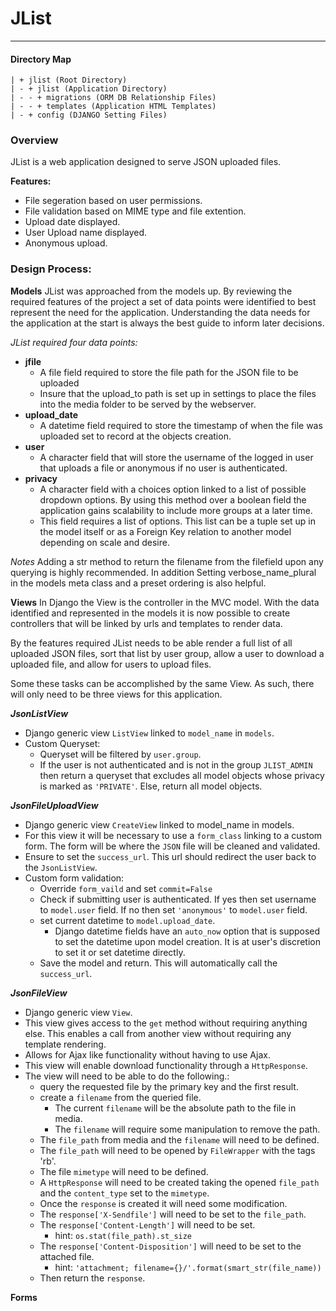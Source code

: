 # JList
---

#### Directory Map
```
| + jlist (Root Directory)
| - + jlist (Application Directory)
| - - + migrations (ORM DB Relationship Files)
| - - + templates (Application HTML Templates)
| - + config (DJANGO Setting Files)
```

### Overview

JList is a web application designed to serve JSON uploaded files.

**Features:**
- File segeration based on user permissions.
- File validation based on MIME type and file extention.
- Upload date displayed.
- User Upload name displayed.
- Anonymous upload.

### Design Process:

**Models**
JList was approached from the models up. By reviewing the required features of the project a set of data points were identified to best represent the need for the application. Understanding the data needs for the application at the start is always the best guide to inform later decisions.

*JList required four data points:*
- **jfile**
    - A file field required to store the file path for the JSON file to be uploaded
    - Insure that the upload_to path is set up in settings to place the files into the media folder to be served by the webserver.
- **upload_date**  
    - A datetime field required to store the timestamp of when the file was uploaded set to record at the objects creation.
- **user**
    - A character field that will store the username of the logged in user that uploads a file or anonymous if no user is authenticated.
- **privacy**
    - A character field with a choices option linked to a list of possible dropdown options. By using this method over a boolean field the application gains scalability to include more groups at a later time.
    - This field requires a list of options. This list can be a tuple set up in the model itself or as a Foreign Key relation to another model depending on scale and desire.

*Notes*
Adding a str method to return the filename from the filefield upon any querying is highly recommended. In addition Setting verbose_name_plural in the models meta class and a preset ordering is also helpful.

**Views**
In Django the View is the controller in the MVC model. With the data identified and represented in the models it is now possible to create controllers that will be linked by urls and templates to render data.

By the features required JList needs to be able render a full list of all uploaded JSON files, sort that list by user group, allow a user to download a uploaded file, and allow for users to upload files.

Some these tasks can be accomplished by the same View. As such, there will only need to be three views for this application.

***JsonListView***
- Django generic view ```ListView``` linked to ```model_name``` in ```models```.
- Custom Queryset:
    - Queryset will be filtered by ```user.group```.
    - If the user is not authenticated and is not in the group ```JLIST_ADMIN``` then return a queryset that excludes all model objects whose privacy is marked as ```'PRIVATE'```. Else, return all model objects.

***JsonFileUploadView***
- Django generic view ```CreateView``` linked to model_name in models.
- For this view it will be necessary to use a ```form_class``` linking to a custom form. The form will be where the ```JSON``` file will be cleaned and validated.
- Ensure to set the ```success_url```. This url should redirect the user back to the ```JsonListView```.
- Custom form validation:
    - Override ```form_vaild``` and set ```commit=False```
    - Check if submitting user is authenticated. If yes then set username to ```model.user``` field. If no then set ```'anonymous'``` to ```model.user``` field.
    - set current datetime to ```model.upload_date```.
        - Django datetime fields have an ```auto_now``` option that is supposed to set the datetime upon model creation. It is at user's discretion to set it or set datetime directly.
    - Save the model and return. This will automatically call the ```success_url```.

***JsonFileView***
- Django generic view ```View```.
- This view gives access to the ```get``` method without requiring anything else. This enables a call from another view without requiring any template rendering.
- Allows for Ajax like functionality without having to use Ajax.
- This view will enable download functionality through a ```HttpResponse```.
- The view will need to be able to do the following.:
    - query the requested file by the primary key and the first result.
    - create a ```filename``` from the queried file.
        - The current ```filename``` will be the absolute path to the file in media.
        - The ```filename``` will require some manipulation to remove the path.
    - The ```file_path``` from media and the ```filename``` will need to be defined.
    - The ```file_path``` will need to be opened by ```FileWrapper``` with the tags 'rb'.
    - The file ```mimetype``` will need to be defined.
    - A ```HttpResponse``` will need to be created taking the opened ```file_path``` and the ```content_type``` set to the ```mimetype```.
    - Once the ```response``` is created it will need some modification.
    - The ```response['X-Sendfile']``` will need to be set to the ```file_path```.
    - The ```response['Content-Length']``` will need to be set.
        - hint: ```os.stat(file_path).st_size```
    - The ```response['Content-Disposition']``` will need to be set to the attached file.
        - hint: ```'attachment; filename={}/'.format(smart_str(file_name))```
    - Then return the ```response```.

**Forms**





 

